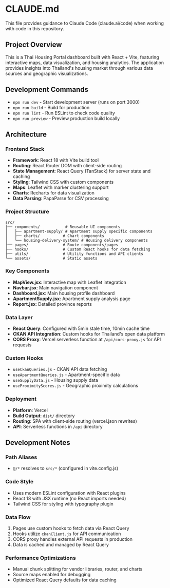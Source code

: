# CLAUDE.md

This file provides guidance to Claude Code (claude.ai/code) when working with code in this repository.

## Project Overview

This is a Thai Housing Portal dashboard built with React + Vite, featuring interactive maps, data visualization, and housing analytics. The application provides insights into Thailand's housing market through various data sources and geographic visualizations.

## Development Commands

- `npm run dev` - Start development server (runs on port 3000)
- `npm run build` - Build for production
- `npm run lint` - Run ESLint to check code quality
- `npm run preview` - Preview production build locally

## Architecture

### Frontend Stack
- **Framework**: React 18 with Vite build tool
- **Routing**: React Router DOM with client-side routing
- **State Management**: React Query (TanStack) for server state and caching
- **Styling**: Tailwind CSS with custom components
- **Maps**: Leaflet with marker clustering support
- **Charts**: Recharts for data visualization
- **Data Parsing**: PapaParse for CSV processing

### Project Structure
```
src/
├── components/           # Reusable UI components
│   ├── apartment-supply/ # Apartment supply specific components
│   ├── charts/          # Chart components
│   └── housing-delivery-system/ # Housing delivery components
├── pages/               # Route components/pages
├── hooks/               # Custom React hooks for data fetching
├── utils/               # Utility functions and API clients
└── assets/              # Static assets
```

### Key Components
- **MapView.jsx**: Interactive map with Leaflet integration
- **Navbar.jsx**: Main navigation component
- **Dashboard.jsx**: Main housing profile dashboard
- **ApartmentSupply.jsx**: Apartment supply analysis page
- **Report.jsx**: Detailed province reports

### Data Layer
- **React Query**: Configured with 5min stale time, 10min cache time
- **CKAN API Integration**: Custom hooks for Thailand's open data platform
- **CORS Proxy**: Vercel serverless function at `/api/cors-proxy.js` for API requests

### Custom Hooks
- `useCkanQueries.js` - CKAN API data fetching
- `useApartmentQueries.js` - Apartment-specific data
- `useSupplyData.js` - Housing supply data
- `useProximityScores.js` - Geographic proximity calculations

### Deployment
- **Platform**: Vercel
- **Build Output**: `dist/` directory
- **Routing**: SPA with client-side routing (vercel.json rewrites)
- **API**: Serverless functions in `/api` directory

## Development Notes

### Path Aliases
- `@/*` resolves to `src/*` (configured in vite.config.js)

### Code Style
- Uses modern ESLint configuration with React plugins
- React 18 with JSX runtime (no React imports needed)
- Tailwind CSS for styling with typography plugin

### Data Flow
1. Pages use custom hooks to fetch data via React Query
2. Hooks utilize `ckanClient.js` for API communication
3. CORS proxy handles external API requests in production
4. Data is cached and managed by React Query

### Performance Optimizations
- Manual chunk splitting for vendor libraries, router, and charts
- Source maps enabled for debugging
- Optimized React Query defaults for data caching